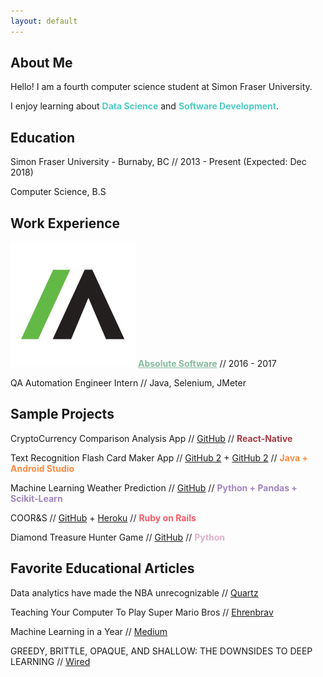 ```yaml
---
layout: default
---
```


## About Me

Hello! I am a fourth computer science student at Simon Fraser University.

I enjoy learning about <span style="color: #4ECDC4; font-weight: bold">Data Science</span> and <span style="color: #4ECDC4; font-weight: bold">Software Development</span>.

## Education
Simon Fraser University - Burnaby, BC  // 2013 - Present (Expected: Dec 2018)

Computer Science, B.S    

## Work Experience

<img class="work-experience" src="absolute.png"> <a href="https://www.absolute.com/en" style="color: #87BBA2; font-weight: bold">Absolute Software</a> // 2016 - 2017

QA Automation Engineer Intern // Java, Selenium, JMeter

## Sample Projects

CryptoCurrency Comparison Analysis App // [GitHub](https://github.com/icwong/CryptocurrencyApp) // <span style="color: #A23E48; font-weight: bold">React-Native</span>

Text Recognition Flash Card Maker App // [GitHub 2](https://github.com/icwong/AndroidTextRecognitionApp) + [GitHub 2](https://github.com/icwong/AndroidQuizApp) // <span style="color: #FF8C42; font-weight: bold">Java + Android Studio</span>

Machine Learning Weather Prediction // [GitHub](https://github.com/icwong/weather-observation) // <span style="color: #9F86C0; font-weight: bold">Python + Pandas + Scikit-Learn</span>

COOR&S // [GitHub](https://github.com/icwong/CoopR-S) + [Heroku](http://cooprs.herokuapp.com/) // <span style="color: #F45B69; font-weight: bold">Ruby on Rails</span>

Diamond Treasure Hunter Game // [GitHub](https://github.com/icwong/PythonProjects/blob/master/DiamondTreasureHunter.py) // <span style="color: #E0B1CB; font-weight: bold">Python</span>

## Favorite Educational Articles

Data analytics have made the NBA unrecognizable // [Quartz](https://qz.com/1104922/data-analytics-have-revolutionized-the-nba/)

Teaching Your Computer To Play Super Mario Bros // [Ehrenbrav](http://www.ehrenbrav.com/2016/08/teaching-your-computer-to-play-super-mario-bros-a-fork-of-the-google-deepmind-atari-machine-learning-project/?utm_source=mybridge&utm_medium=blog&utm_campaign=read_more)

Machine Learning in a Year // [Medium](https://medium.com/learning-new-stuff/machine-learning-in-a-year-cdb0b0ebd29c)

GREEDY, BRITTLE, OPAQUE, AND SHALLOW: THE DOWNSIDES TO DEEP LEARNING // [Wired](https://www.wired.com/story/greedy-brittle-opaque-and-shallow-the-downsides-to-deep-learning/)
